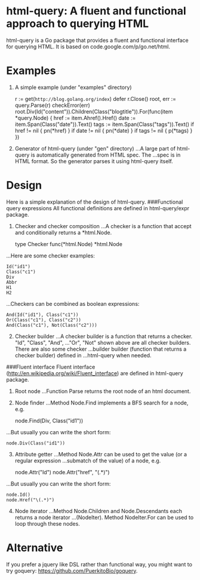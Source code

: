 html-query: A fluent and functional approach to querying HTML
=============================================================

html-query is a Go package that provides a fluent and functional interface for
querying HTML. It is based on code.google.com/p/go.net/html.

Examples
========
1. A simple example (under "examples" directory)

    r := get(`http://blog.golang.org/index`)
    defer r.Close()
    root, err := query.Parse(r)
    checkError(err)
    root.Div(Id("content")).Children(Class("blogtitle")).For(func(item *query.Node) {
        href := item.Ahref().Href()
        date := item.Span(Class("date")).Text()
        tags := item.Span(Class("tags")).Text()
        if href != nil {
            pn(*href)
        }
        if date != nil {
            pn(*date)
        }
        if tags != nil {
            p(*tags)
        }
    })

2. Generator of html-query (under "gen" directory)
...A large part of html-query is automatically generated from HTML spec. The
...spec is in HTML format. So the generator parses it using html-query itself.

Design
======
Here is a simple explanation of the design of html-query.
###Functional query expressions
All functional definitions are defined in html-query/expr package.

1. Checker and checker composition
...A checker is a function that accept and conditionally returns a *html.Node.

    type Checker func(*html.Node) *html.Node

...Here are some checker examples:

    Id("id1")
    Class("c1")
    Div
    Abbr
    H1
    H2

...Checkers can be combined as boolean expressions:

    And(Id("id1"), Class("c1"))
    Or(Class("c1"), Class("c2"))
    And(Class("c1"), Not(Class("c2")))

2. Checker builder
...A checker builder is a function that returns a checker. "Id", "Class", "And",
..."Or", "Not" shown above are all checker builders. There are also some checker
...builder builder (function that returns a checker builder) defined in
...html-query when needed.

###Fluent interface
Fluent interface (http://en.wikipedia.org/wiki/Fluent_interface) are defined in
html-query package.

1. Root node
...Function Parse returns the root node of an html document.

2. Node finder
...Method Node.Find implements a BFS search for a node, e.g.

    node.Find(Div, Class("id1"))

...But usually you can write the short form:

    node.Div(Class("id1"))

3. Attribute getter
...Method Node.Attr can be used to get the value (or a regular expression
...submatch of the value) of a node, e.g.

    node.Attr("Id")
    node.Attr("href", "\(.*)")

...But usually you can write the short form:

    node.Id()
    node.Href("\(.*)")

4. Node iterator
...Method Node.Children and Node.Descendants each returns a node iterator
...(NodeIter). Method NodeIter.For can be used to loop through these nodes.

Alternative
===========
If you prefer a jquery like DSL rather than functional way, you might want to
try goquery: https://github.com/PuerkitoBio/goquery.
